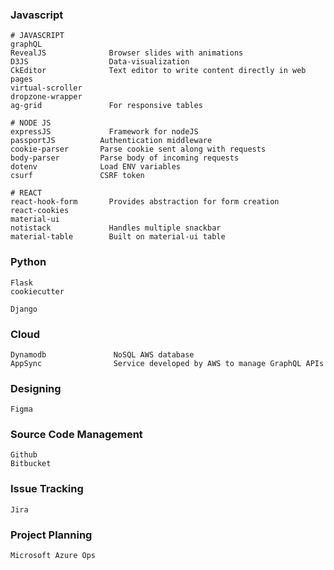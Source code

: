 ### Javascript

```
# JAVASCRIPT
graphQL
RevealJS              Browser slides with animations
D3JS                  Data-visualization
CkEditor              Text editor to write content directly in web pages
virtual-scroller
dropzone-wrapper
ag-grid               For responsive tables

# NODE JS
expressJS             Framework for nodeJS
passportJS          Authentication middleware
cookie-parser       Parse cookie sent along with requests
body-parser         Parse body of incoming requests
dotenv              Load ENV variables
csurf               CSRF token

# REACT
react-hook-form       Provides abstraction for form creation
react-cookies
material-ui
notistack             Handles multiple snackbar
material-table        Built on material-ui table
```

### Python

```
Flask
cookiecutter

Django
```

### Cloud

```
Dynamodb               NoSQL AWS database
AppSync                Service developed by AWS to manage GraphQL APIs
```

### Designing

```
Figma
```

### Source Code Management

```
Github
Bitbucket
```

### Issue Tracking

```
Jira
```

### Project Planning

```
Microsoft Azure Ops
```

